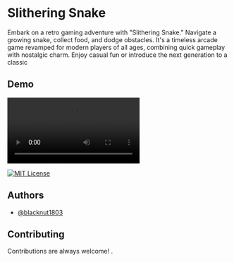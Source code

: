 
# Slithering Snake

Embark on a retro gaming adventure with "Slithering Snake." Navigate a growing snake, collect food, and dodge obstacles. It's a timeless arcade game revamped for modern players of all ages, combining quick gameplay with nostalgic charm. Enjoy casual fun or introduce the next generation to a classic


## Demo

![DEMO](snake-game/demo.mp4)




[![MIT License](https://img.shields.io/badge/License-MIT-green.svg)](https://choosealicense.com/licenses/mit/)



## Authors

- [@blacknut1803](https://www.github.com/blacknut1803)


## Contributing

Contributions are always welcome!
.

